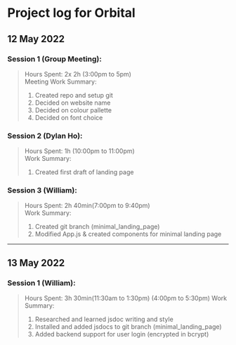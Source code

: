 # Project log for Orbital

## 12 May 2022

### Session 1 (Group Meeting):
>Hours Spent: 2x 2h (3:00pm to 5pm)  
>Meeting Work Summary:
>1. Created repo and setup git
>2. Decided on website name
>3. Decided on colour pallette 
>4. Decided on font choice

### Session 2 (Dylan Ho):
>Hours Spent: 1h (10:00pm to 11:00pm)  
>Work Summary:
>1. Created first draft of landing page

### Session 3 (William):
>Hours Spent:  2h 40min(7:00pm to 9:40pm)  
>Work Summary:
>1. Created git branch (minimal_landing_page)
>2. Modified App.js & created components for minimal landing page

---
## 13 May 2022  

### Session 1 (William):
>Hours Spent:  3h 30min(11:30am to 1:30pm) (4:00pm to 5:30pm)
>Work Summary:
>1. Researched and learned jsdoc writing and style
>2. Installed and added jsdocs to git branch (minimal_landing_page)
>3. Added backend support for user login (encrypted in bcrypt)
